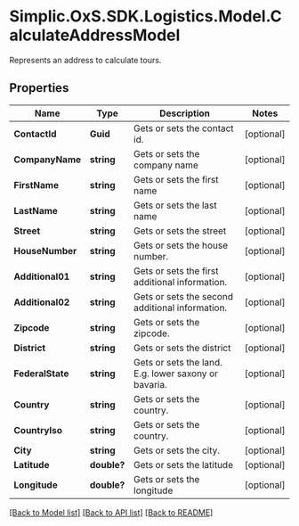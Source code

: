 # Simplic.OxS.SDK.Logistics.Model.CalculateAddressModel
Represents an address to calculate tours.

## Properties

Name | Type | Description | Notes
------------ | ------------- | ------------- | -------------
**ContactId** | **Guid** | Gets or sets the contact id. | [optional] 
**CompanyName** | **string** | Gets or sets the company name | [optional] 
**FirstName** | **string** | Gets or sets the first name | [optional] 
**LastName** | **string** | Gets or sets the last name | [optional] 
**Street** | **string** | Gets or sets the street | [optional] 
**HouseNumber** | **string** | Gets or sets the house number. | [optional] 
**Additional01** | **string** | Gets or sets the first additional information. | [optional] 
**Additional02** | **string** | Gets or sets the second additional information. | [optional] 
**Zipcode** | **string** | Gets or sets the zipcode. | [optional] 
**District** | **string** | Gets or sets the district | [optional] 
**FederalState** | **string** | Gets or sets the land. E.g. lower saxony or bavaria. | [optional] 
**Country** | **string** | Gets or sets the country. | [optional] 
**CountryIso** | **string** | Gets or sets the country. | [optional] 
**City** | **string** | Gets or sets the city. | [optional] 
**Latitude** | **double?** | Gets or sets the latitude | [optional] 
**Longitude** | **double?** | Gets or sets the longitude | [optional] 

[[Back to Model list]](../README.md#documentation-for-models) [[Back to API list]](../README.md#documentation-for-api-endpoints) [[Back to README]](../README.md)

